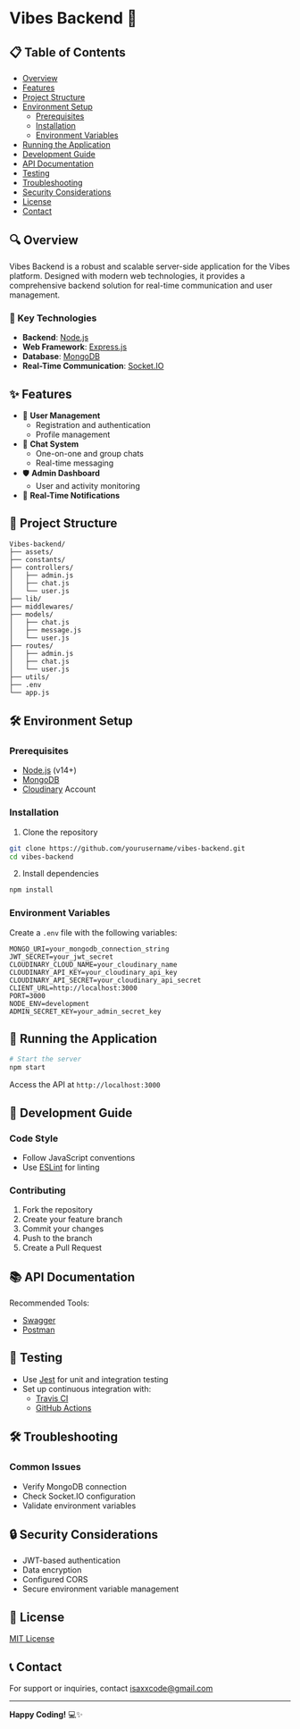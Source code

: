 # Vibes Backend 🚀

## 📋 Table of Contents

- [Overview](#-overview)
- [Features](#-features)
- [Project Structure](#-project-structure)
- [Environment Setup](#-environment-setup)
  - [Prerequisites](#prerequisites)
  - [Installation](#installation)
  - [Environment Variables](#environment-variables)
- [Running the Application](#-running-the-application)
- [Development Guide](#-development-guide)
- [API Documentation](#-api-documentation)
- [Testing](#-testing)
- [Troubleshooting](#-troubleshooting)
- [Security Considerations](#-security-considerations)
- [License](#-license)
- [Contact](#-contact)

## 🔍 Overview

Vibes Backend is a robust and scalable server-side application for the Vibes platform. Designed with modern web technologies, it provides a comprehensive backend solution for real-time communication and user management.

### 🌟 Key Technologies
- **Backend**: [Node.js](https://nodejs.org/)
- **Web Framework**: [Express.js](https://expressjs.com/)
- **Database**: [MongoDB](https://www.mongodb.com/)
- **Real-Time Communication**: [Socket.IO](https://socket.io/)

## ✨ Features

- 👤 **User Management**
  - Registration and authentication
  - Profile management
- 💬 **Chat System**
  - One-on-one and group chats
  - Real-time messaging
- 🛡️ **Admin Dashboard**
  - User and activity monitoring
- 🔔 **Real-Time Notifications**

## 📂 Project Structure

```
Vibes-backend/
├── assets/
├── constants/
├── controllers/
│   ├── admin.js
│   ├── chat.js
│   └── user.js
├── lib/
├── middlewares/
├── models/
│   ├── chat.js
│   ├── message.js
│   └── user.js
├── routes/
│   ├── admin.js
│   ├── chat.js
│   └── user.js
├── utils/
├── .env
└── app.js
```

## 🛠 Environment Setup

### Prerequisites

- [Node.js](https://nodejs.org/) (v14+)
- [MongoDB](https://www.mongodb.com/)
- [Cloudinary](https://cloudinary.com/) Account

### Installation

1. Clone the repository
```bash
git clone https://github.com/yourusername/vibes-backend.git
cd vibes-backend
```

2. Install dependencies
```bash
npm install
```

### Environment Variables

Create a `.env` file with the following variables:
```env
MONGO_URI=your_mongodb_connection_string
JWT_SECRET=your_jwt_secret
CLOUDINARY_CLOUD_NAME=your_cloudinary_name
CLOUDINARY_API_KEY=your_cloudinary_api_key
CLOUDINARY_API_SECRET=your_cloudinary_api_secret
CLIENT_URL=http://localhost:3000
PORT=3000
NODE_ENV=development
ADMIN_SECRET_KEY=your_admin_secret_key
```

## 🚀 Running the Application

```bash
# Start the server
npm start
```

Access the API at `http://localhost:3000`

## 📝 Development Guide

### Code Style
- Follow JavaScript conventions
- Use [ESLint](https://eslint.org/) for linting

### Contributing
1. Fork the repository
2. Create your feature branch
3. Commit your changes
4. Push to the branch
5. Create a Pull Request

## 📚 API Documentation

Recommended Tools:
- [Swagger](https://swagger.io/)
- [Postman](https://www.postman.com/)

## 🧪 Testing

- Use [Jest](https://jestjs.io/) for unit and integration testing
- Set up continuous integration with:
  - [Travis CI](https://travis-ci.org/)
  - [GitHub Actions](https://github.com/features/actions)

## 🛠 Troubleshooting

### Common Issues
- Verify MongoDB connection
- Check Socket.IO configuration
- Validate environment variables

## 🔒 Security Considerations

- JWT-based authentication
- Data encryption
- Configured CORS
- Secure environment variable management

## 📄 License

[MIT License](LICENSE)

## 📞 Contact

For support or inquiries, contact [isaxxcode@gmail.com](mailto:isaxxcode@gmail.com)

---

**Happy Coding!** 💻✨
